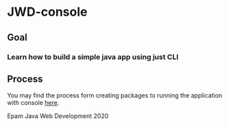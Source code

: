 # JWD-console

## Goal
### Learn how to build a simple java app using just CLI

## Process
You may find the process form creating packages to running the application with console [here](https://docs.google.com/document/d/1qYXjPFZ2Hr-kBCR_P9XMTzl4TygnufubEQOkdroZDfI/edit?usp=sharing).



Epam Java Web Development 2020
